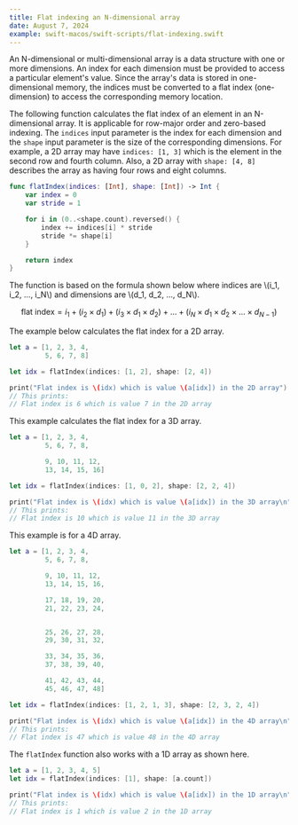 ```yaml
---
title: Flat indexing an N-dimensional array
date: August 7, 2024
example: swift-macos/swift-scripts/flat-indexing.swift
---
```


An N-dimensional or multi-dimensional array is a data structure with one or more dimensions. An index for each dimension must be provided to access a particular element's value. Since the array's data is stored in one-dimensional memory, the indices must be converted to a flat index (one-dimension) to access the corresponding memory location.

The following function calculates the flat index of an element in an N-dimensional array. It is applicable for row-major order and zero-based indexing. The `indices` input parameter is the index for each dimension and the `shape` input parameter is the size of the corresponding dimensions. For example, a 2D array may have `indices: [1, 3]` which is the element in the second row and fourth column. Also, a 2D array with `shape: [4, 8]` describes the array as having four rows and eight columns.

```swift
func flatIndex(indices: [Int], shape: [Int]) -> Int {
    var index = 0
    var stride = 1

    for i in (0..<shape.count).reversed() {
        index += indices[i] * stride
        stride *= shape[i]
    }

    return index
}
```

The function is based on the formula shown below where indices are \\(i_1, i_2, ..., i_N\\) and dimensions are \\(d_1, d_2, ..., d_N\\).

$$
\text{flat index} = i_1 + (i_2 \times d_1) + (i_3 \times d_1 \times d_2) + ... + (i_N \times d_1 \times d_2 \times ... \times d_{N-1})
$$

The example below calculates the flat index for a 2D array.

```swift
let a = [1, 2, 3, 4,
         5, 6, 7, 8]

let idx = flatIndex(indices: [1, 2], shape: [2, 4])

print("Flat index is \(idx) which is value \(a[idx]) in the 2D array")
// This prints:
// Flat index is 6 which is value 7 in the 2D array
```

This example calculates the flat index for a 3D array.

```swift
let a = [1, 2, 3, 4,
         5, 6, 7, 8,

         9, 10, 11, 12,
         13, 14, 15, 16]

let idx = flatIndex(indices: [1, 0, 2], shape: [2, 2, 4])

print("Flat index is \(idx) which is value \(a[idx]) in the 3D array\n")
// This prints:
// Flat index is 10 which is value 11 in the 3D array
```

This example is for a 4D array.

```swift
let a = [1, 2, 3, 4,
         5, 6, 7, 8,

         9, 10, 11, 12,
         13, 14, 15, 16,

         17, 18, 19, 20,
         21, 22, 23, 24,


         25, 26, 27, 28,
         29, 30, 31, 32,

         33, 34, 35, 36,
         37, 38, 39, 40,

         41, 42, 43, 44,
         45, 46, 47, 48]

let idx = flatIndex(indices: [1, 2, 1, 3], shape: [2, 3, 2, 4])

print("Flat index is \(idx) which is value \(a[idx]) in the 4D array\n")
// This prints:
// Flat index is 47 which is value 48 in the 4D array
```

The `flatIndex` function also works with a 1D array as shown here.

```swift
let a = [1, 2, 3, 4, 5]
let idx = flatIndex(indices: [1], shape: [a.count])

print("Flat index is \(idx) which is value \(a[idx]) in the 1D array\n")
// This prints:
// Flat index is 1 which is value 2 in the 1D array
```
